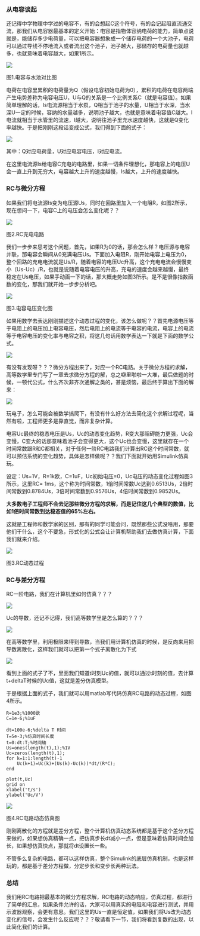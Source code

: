 ### 从电容谈起

还记得中学物理中学过的电容不，有的会想起C这个符号，有的会记起阻直流通交流，那我们从电容器最基本的定义开始：电容是指物体容纳电荷的能力，简单点说就是，能储存多少电荷量，可以把电容器想象成一个储存电荷的一个大池子，电荷可以通过导线不停地流入或者流出这个池子，池子越大，那储存的电荷量也就越多，也就意味着电容越大，如果1所示。

![](/assets/MathCircuit_S2_P0.png)

图1.电容与水池对比图

电荷在电容里累积的电荷量为Q（假设电容初始电荷为0），累积的电荷在电容两端产生电势差称为电容电压U，U与Q的关系是一个比例关系C（就是电容值）。如果简单理解的话，Is电流源相当于水泵，Q相当于池子的水量，U相当于水深，当水深U一定的时候，容纳的水量越多，说明池子越大，也就是意味着电容值C越大。I电流就相当于水管里的流速，I越大，说明往池子里充水速度越快，这就是Q变化率越快。于是把刚刚这段话变成公式，我们得到下面的式子：

![](/assets/MathCircuit_S2_E0.png)

其中：Q对应电荷量，U对应电容电压，I对应电流。

在这里电流源Is给电容C充电的电路里，如果一切条件理想化，那电容上的电压U会一直上升到无穷大，电容越大上升的速度越慢，Is越大，上升的速度越快。

### RC与微分方程

如果我们将电流源Is变为电压源Us，同时在回路里加入一个电阻R，如图2所示，现在想问一下，电容C上的电压会怎么变化呢？？

![](/assets/MathCircuit_S2_P1.png)

图2.RC充电电路

我们一步步来思考这个问题，首先，如果R为0的话，那会怎么样？电压源与电容并联，那电容会瞬间从0充满电压Us。下面加入电阻R，刚开始电容上电压为0，整个回路的充电电流就是Us/R，随着电容的电压Uc升高，这个充电电流会慢慢变小（Us-Uc）/R，也就是说随着电容电压的升高，充电的速度会越来越慢，最终稳定在Us电压，如果手动画一下的话，那大概走势如图3所示。是不是很像指数函数的变化，那我们就开始一步步分析吧。

![](/assets/MathCircuit_S2_P2.png)

图3.电容电压变化图

如果用数学去表达刚刚描述这个动态过程的变化，该怎么做呢？？首先电源电压等于电阻上的电压加上电容电压，然后电阻上的电流等于电容的电流，电容上的电流等于电容电压的变化率与电容之积，将这几句话用数学表达一下就是下面的数学公式。

![](/assets/MathCircuit_S2_E2.png)

有没有发现呀？？？微分方程出来了，对应一个RC电路。关于微分方程的求解，高等数学里专门写了一章去求微分方程的解，总之噼里啪啦一大堆，最后做题的时候，一顿代公式，什么齐次非齐次通解之类的，甚是烦恼，最后终于算出下面的解来：

![](/assets/MathCircuit_S2_E1.png)

玩电子，怎么可能会被数学搞爬下，有没有什么好方法去简化这个求解过程呢，当然有啦，工程师更多是靠直觉，而非复杂计算。

电容Uc最终的稳态电压是Us，Uc的动态变化趋势，R变大那阻碍能力更强，Uc会变慢，C变大的话那意味着池子会变得更大，这个Uc也会变慢，这里就存在一个时间常数跟R和C都相关，对于任何一阶RC电路我们计算出RC这个时间常数，就可以预估系统的变化趋势，具体是怎样做呢？？我们下面就开始用Simulink仿真玩。

设定：Us=1V，R=1k欧，C=1uF，Uc初始电压=0，Uc电压的动态变化过程如图3所示，这里RC= 1ms，这个称为时间常数，1倍时间常数Uc达到0.6513Us，2倍时间常数到0.8784Us，3倍时间常数到0.9576Us，4倍时间常数到0.9852Us。

**大多数电子工程师不会去记那些微分方程的求解，而是记住这几个典型的数值，比如1倍时间常数到达稳态值的65%左右。**

这就是工程师和数学家的区别，那有的同学可能会问，既然那些公式没啥用，那要他们干什么，这个不要急，形式化的公式会让计算机帮助我们去做仿真计算，下面我们就来介绍。

![](/assets/MathCircuit_S2_P3.png)

图3.RC动态过程

### RC与差分方程

RC一阶电路，我们在计算机里如何仿真？？？

![](/assets/MathCircuit_S2_E3.png)

Uc的导数，还记不记得，我们高等数学里是怎么算的？？？

![](/assets/MathCircuit_S2_E4.png)

在高等数学里，利用极限来得到导数，当我们用计算机仿真的时候，是反向来用把导数离散化，这样我们就可以把第一个式子离散化为下式

![](/assets/MathCircuit_S2_E5.png)

看到上面的式子了不，里面我们知道t时刻Uc的值，就可以通过t时刻的值，去计算t+deltaT时候的Uc值，这就是差分仿真模型。

于是根据上面的式子，我们就可以用matlab写代码仿真RC电路的动态过程，如图4所示。

```
R=1e3;%1000欧
C=1e-6;%1uF

dt=100e-6;%delta T 时间
T=5e-3;%仿真时间长度
t=0:dt:T;%时间轴
Us=ones(length(t),1);%1V
Uc=zeros(length(t),1);
for k=1:1:length(t)-1
    Uc(k+1)=Uc(k)+(Us(k)-Uc(k))*dt/(R*C);
end

plot(t,Uc)
grid on
xlabel('t/s')
ylabel('Uc/V')
```

![](/assets/MathCircuit_S3_P0.png)

图4.RC电路动态仿真图

刚刚离散化的方程就是差分方程，整个计算机仿真动态系统都是基于这个差分方程来做的，如果想仿真精确一点，把仿真步长dt减小一点，但是意味着仿真时间会加长，如果想仿真快点，那就将dt设置长一些。

不管多么复杂的电路，都可以这样仿真，整个Simulink的底层仿真机制，也是这样玩的，都是基于差分方程做，分定步长和变步长两种玩法。

### 总结

我们用RC电路把最基本的微分方程求解，RC电路的动态响应，仿真过程，都进行了简单的汇总，如果条件允许的话，大家可以用真实的电阻和电容进行测试，并用示波器观察，会更有意思。我们这里的Us一直是恒定值，如果我们将Us改为动态变化的信号，会发生什么反应呢？？？敬请看下一节，我们将看到复数的出现，以此简化我们的计算。

